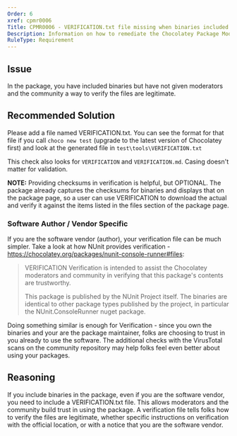```yaml
---
Order: 6
xref: cpmr0006
Title: CPMR0006 - VERIFICATION.txt file missing when binaries included (package)
Description: Information on how to remediate the Chocolatey Package Moderation Rule 0006
RuleType: Requirement
---
```


## Issue

In the package, you have included binaries but have not given moderators and the community a way to verify the files are legitimate.

## Recommended Solution

Please add a file named VERIFICATION.txt. You can see the format for that file if you call `choco new test` (upgrade to the latest version of Chocolatey first) and look at the generated file in `test\tools\VERIFICATION.txt`

This check also looks for `VERIFICATION` and `VERIFICATION.md`. Casing doesn't matter for validation.

**NOTE:** Providing checksums in verification is helpful, but OPTIONAL. The package already captures the checksums for binaries and displays that on the package page, so a user can use VERIFICATION to download the actual and verify it against the items listed in the files section of the package page.

### Software Author / Vendor Specific

If you are the software vendor (author), your verification file can be much simpler. Take a look at how NUnit provides verification - https://chocolatey.org/packages/nunit-console-runner#files:

> VERIFICATION
> Verification is intended to assist the Chocolatey moderators and community in verifying that this package's contents are trustworthy.
>
> This package is published by the NUnit Project itself. The binaries are identical to other package types published by the project, in particular the NUnit.ConsoleRunner nuget package.

Doing something similar is enough for Verification - since you own the binaries and your are the package maintainer, folks are choosing to trust in you already to use the software.  The additional checks with the VirusTotal scans on the community repository may help folks feel even better about using your packages.

## Reasoning

If you include binaries in the package, even if you are the software vendor, you need to include a VERIFICATION.txt file. This allows moderators and the community build trust in using the package. A verification file tells folks how to verify the files are legitimate, whether specific instructions on verification with the official location, or with a notice that you are the software vendor.
